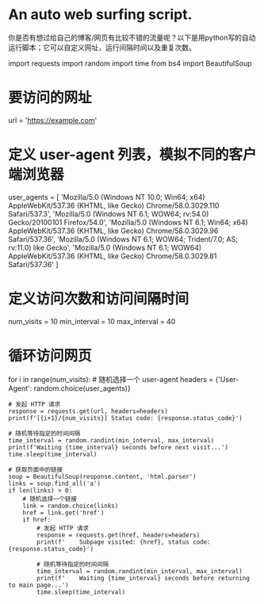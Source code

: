 # An auto web surfing script.
你是否有想过给自己的博客/网页有比较不错的流量呢？以下是用python写的自动运行脚本；它可以自定义网址，运行间隔时间以及重复次数。

import requests
import random
import time
from bs4 import BeautifulSoup

# 要访问的网址
url = 'https://example.com'

# 定义 user-agent 列表，模拟不同的客户端浏览器
user_agents = [
    'Mozilla/5.0 (Windows NT 10.0; Win64; x64) AppleWebKit/537.36 (KHTML, like Gecko) Chrome/58.0.3029.110 Safari/537.3',
    'Mozilla/5.0 (Windows NT 6.1; WOW64; rv:54.0) Gecko/20100101 Firefox/54.0',
    'Mozilla/5.0 (Windows NT 6.1; Win64; x64) AppleWebKit/537.36 (KHTML, like Gecko) Chrome/58.0.3029.96 Safari/537.36',
    'Mozilla/5.0 (Windows NT 6.1; WOW64; Trident/7.0; AS; rv:11.0) like Gecko',
    'Mozilla/5.0 (Windows NT 6.1; WOW64) AppleWebKit/537.36 (KHTML, like Gecko) Chrome/58.0.3029.81 Safari/537.36'
]

# 定义访问次数和访问间隔时间
num_visits = 10
min_interval = 10
max_interval = 40

# 循环访问网页
for i in range(num_visits):
    # 随机选择一个 user-agent
    headers = {'User-Agent': random.choice(user_agents)}

    # 发起 HTTP 请求
    response = requests.get(url, headers=headers)
    print(f'[{i+1}/{num_visits}] Status code: {response.status_code}')

    # 随机等待指定的时间间隔
    time_interval = random.randint(min_interval, max_interval)
    print(f'Waiting {time_interval} seconds before next visit...')
    time.sleep(time_interval)

    # 获取页面中的链接
    soup = BeautifulSoup(response.content, 'html.parser')
    links = soup.find_all('a')
    if len(links) > 0:
        # 随机选择一个链接
        link = random.choice(links)
        href = link.get('href')
        if href:
            # 发起 HTTP 请求
            response = requests.get(href, headers=headers)
            print(f'    Subpage visited: {href}, status code: {response.status_code}')

            # 随机等待指定的时间间隔
            time_interval = random.randint(min_interval, max_interval)
            print(f'    Waiting {time_interval} seconds before returning to main page...')
            time.sleep(time_interval)
